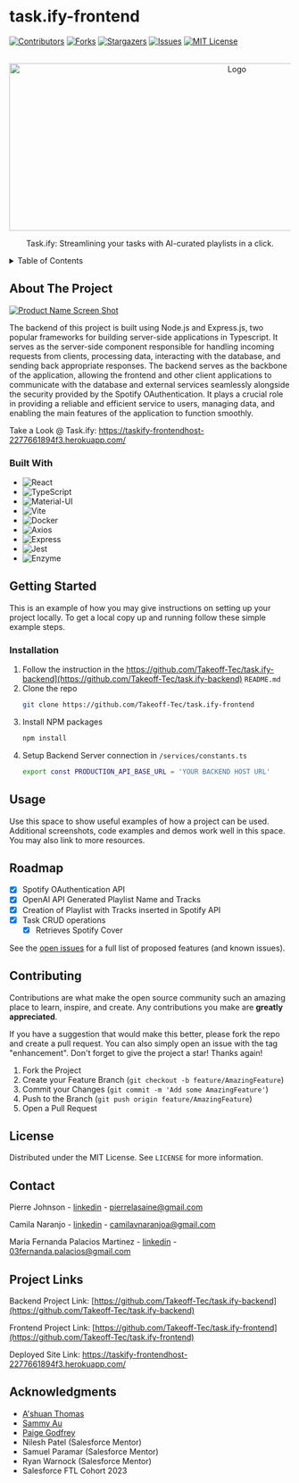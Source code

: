 # task.ify-frontend
[![Contributors][contributors-shield]][contributors-url]
[![Forks][forks-shield]][forks-url]
[![Stargazers][stars-shield]][stars-url]
[![Issues][issues-shield]][issues-url]
[![MIT License][license-shield]][license-url]




<!-- PROJECT LOGO -->
<br />
<div align="center">
  <a href="https://github.com/Takeoff-Tec/task.ify-frontend">
    <img src="https://i.imgur.com/rMdsZcE.png" alt="Logo" width="800" height="300">
  </a>

  <p align="center">
    Task.ify: Streamlining your tasks with AI-curated playlists in a click.
    <br />
</div>



<!-- TABLE OF CONTENTS -->
<details>
  <summary>Table of Contents</summary>
  <ol>
    <li>
      <a href="#about-the-project">About The Project</a>
      <ul>
        <li><a href="#built-with">Built With</a></li>
      </ul>
    </li>
    <li>
      <a href="#getting-started">Getting Started</a>
      <ul>
        <li><a href="#installation">Installation</a></li>
      </ul>
    </li>
    <li><a href="#usage">Usage</a></li>
    <li><a href="#roadmap">Roadmap</a></li>
    <li><a href="#contributing">Contributing</a></li>
    <li><a href="#license">License</a></li>
    <li><a href="#contact">Contact</a></li>
    <li><a href="#acknowledgments">Acknowledgments</a></li>
  </ol>
</details>



<!-- ABOUT THE PROJECT -->
## About The Project

[![Product Name Screen Shot][product-screenshot]](https://example.com)


The backend of this project is built using Node.js and Express.js, two popular frameworks for building server-side applications in Typescript. It serves as the server-side component responsible for handling incoming requests from clients, processing data, interacting with the database, and sending back appropriate responses.
The backend serves as the backbone of the application, allowing the frontend and other client applications to communicate with the database and external services seamlessly alongside the security provided by the Spotify OAuthentication. It plays a crucial role in providing a reliable and efficient service to users, managing data, and enabling the main features of the application to function smoothly.

Take a Look @ Task.ify: https://taskify-frontendhost-2277661894f3.herokuapp.com/

### Built With

* ![React](https://img.shields.io/badge/React-%5E18.2.0-blue?logo=react&logoColor=white)
* ![TypeScript](https://img.shields.io/badge/TypeScript-%5E5.0.2-blue?logo=typescript&logoColor=white)
* ![Material-UI](https://img.shields.io/badge/Material--UI-%5E5.14.1-blue?logo=material-ui&logoColor=white)
* ![Vite](https://img.shields.io/badge/Vite-%5E4.4.8-blue?logo=vite&logoColor=white)
* ![Docker](https://img.shields.io/badge/Docker-%5E3.0.1-blue?logo=docker&logoColor=white)
* ![Axios](https://img.shields.io/badge/Axios-%5E1.4.0-blue?logo=axios&logoColor=white)
* ![Express](https://img.shields.io/badge/Express-%5E4.18.2-blue?logo=express&logoColor=white)
* ![Jest](https://img.shields.io/badge/Jest-%5E29.6.1-blue?logo=jest&logoColor=white)
* ![Enzyme](https://img.shields.io/badge/Enzyme-%5E3.11.0-blue?logo=enzyme&logoColor=white)





<!-- GETTING STARTED -->
## Getting Started

This is an example of how you may give instructions on setting up your project locally.
To get a local copy up and running follow these simple example steps.

### Installation

1. Follow the instruction in the https://github.com/Takeoff-Tec/task.ify-backend](https://github.com/Takeoff-Tec/task.ify-backend) `README.md`
2. Clone the repo
   ```sh
   git clone https://github.com/Takeoff-Tec/task.ify-frontend
   ```
3. Install NPM packages
   ```sh
   npm install
   ```
3. Setup Backend Server connection in `/services/constants.ts`
   ```sh
   export const PRODUCTION_API_BASE_URL = 'YOUR BACKEND HOST URL'
   ```


<!-- USAGE EXAMPLES -->
## Usage

Use this space to show useful examples of how a project can be used. Additional screenshots, code examples and demos work well in this space. You may also link to more resources.




<!-- ROADMAP -->
## Roadmap

- [x] Spotify OAuthentication API
- [x] OpenAI API Generated Playlist Name and Tracks
- [x] Creation of Playlist with Tracks inserted in Spotify API
- [x] Task CRUD operations
    - [x] Retrieves Spotify Cover

See the [open issues](https://github.com/Takeoff-Tec/task.ify-frontend/issues) for a full list of proposed features (and known issues).




<!-- CONTRIBUTING -->
## Contributing

Contributions are what make the open source community such an amazing place to learn, inspire, and create. Any contributions you make are **greatly appreciated**.

If you have a suggestion that would make this better, please fork the repo and create a pull request. You can also simply open an issue with the tag "enhancement".
Don't forget to give the project a star! Thanks again!

1. Fork the Project
2. Create your Feature Branch (`git checkout -b feature/AmazingFeature`)
3. Commit your Changes (`git commit -m 'Add some AmazingFeature'`)
4. Push to the Branch (`git push origin feature/AmazingFeature`)
5. Open a Pull Request




<!-- LICENSE -->
## License

Distributed under the MIT License. See `LICENSE` for more information.



<!-- CONTACT -->
## Contact

Pierre Johnson - [linkedin](https://www.linkedin.com/in/pierrelasaine) - pierrelasaine@gmail.com 

Camila Naranjo - [linkedin](https://www.linkedin.com/in/camilavnaranjo) - camilavnaranjoa@gmail.com 

Maria Fernanda Palacios Martinez - [linkedin](https://www.linkedin.com/in/maria-fernanda-palacios-14998518a?trk=contact-info) - 03fernanda.palacios@gmail.com

## Project Links

Backend Project Link: [https://github.com/Takeoff-Tec/task.ify-backend](https://github.com/Takeoff-Tec/task.ify-backend) 

Frontend Project Link: [https://github.com/Takeoff-Tec/task.ify-frontend](https://github.com/Takeoff-Tec/task.ify-frontend)

Deployed Site Link: https://taskify-frontendhost-2277661894f3.herokuapp.com/




<!-- ACKNOWLEDGMENTS -->
## Acknowledgments

* [A'shuan Thomas](https://github.com/lasagnamassage)
* [Sammy Au](https://github.com/samau3)
* [Paige Godfrey](https://github.com/paigegodfrey)
* Nilesh Patel (Salesforce Mentor)
* Samuel Paramar (Salesforce Mentor)
* Ryan Warnock (Salesforce Mentor)
* Salesforce FTL Cohort 2023




<!-- MARKDOWN LINKS & IMAGES -->
<!-- https://www.markdownguide.org/basic-syntax/#reference-style-links -->
[contributors-shield]: https://img.shields.io/github/contributors/Takeoff-Tec/task.ify-frontend.svg?style=for-the-badge
[contributors-url]: https://github.com/Takeoff-Tec/task.ify-frontend/graphs/contributors
[forks-shield]: https://img.shields.io/github/forks/Takeoff-Tec/task.ify-frontend.svg?style=for-the-badge
[forks-url]: https://github.com/Takeoff-Tec/task.ify-frontend/network/members
[stars-shield]: https://img.shields.io/github/stars/Takeoff-Tec/task.ify-frontend.svg?style=for-the-badge
[stars-url]: https://github.com/Takeoff-Tec/task.ify-frontend/stargazers
[issues-shield]: https://img.shields.io/github/issues/Takeoff-Tec/task.ify-frontend.svg?style=for-the-badge
[issues-url]: https://github.com/Takeoff-Tec/task.ify-frontend/issues
[license-shield]: https://img.shields.io/github/license/Takeoff-Tec/task.ify-frontend.svg?style=for-the-badge
[license-url]: https://github.com/Takeoff-Tec/task.ify-frontend/blob/master/LICENSE
[linkedin-shield]: https://img.shields.io/badge/-LinkedIn-black.svg?style=for-the-badge&logo=linkedin&colorB=555

[product-screenshot]: images/screenshot.png
